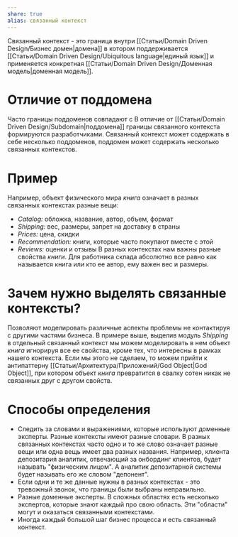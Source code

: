 ```yaml
---
share: true
alias: связанный контекст
---
```


Связанный контекст - это граница внутри [[Статьи/Domain Driven Design/Бизнес домен|домена]]  в котором поддерживается [[Статьи/Domain Driven Design/Ubiquitous language|единый язык]] и применяется конкретная [[Статьи/Domain Driven Design/Доменная модель|доменная модель]].

# Отличие от поддомена

Часто границы поддоменов совпадают с В отличие от [[Статьи/Domain Driven Design/Subdomain|поддомена]] границы связанного контекста формируются разработчиками. Связанный контекст может содержать в себе несколько поддоменов, поддомен может содержать несколько связанных контекстов.

# Пример

Например, объект физического мира *книга* означает в разных связанных контекстах разные вещи:
 * *Catalog:* обложка, название, автор, объем, формат
 * *Shipping:* вес, размеры, запрет на доставку в страны
 * *Prices:* цена, скидки
 * *Recommendation:* книги, которые часто покупают вместе с этой
 * *Reviews:* оценки и отзывы
 В разных контекстах нам важны разные свойства *книги*. Для работника склада абсолютно все равно как называется книга или кто ее автор, ему важен вес и размеры.

# Зачем нужно выделять связанные контексты?

Позволяют моделировать различные аспекты проблемы не контактируя с другими частями бизнеса. В примере выше, выделив модуль *Shipping* в отдельный связанный контекст мы можем моделировать в нем объект *книга* игнорируя все ее свойства, кроме тех, что интересны в рамках нашего контекста. Если мы этого не сделаем, то можем прийти к антипаттерну [[Статьи/Архитектура/Приложений/God Object|God Object]], при котором объект *книга* превратится в свалку сотен никак не связанных друг с другом свойств.

# Способы определения

 - Следить за словами и выражениями, которые используют доменные эксперты. Разные контексты имеют разные словари. В разных связанных контекстах часто одно и то же слово означает разные вещи или одна вещь имеет два разных названия.
   Например, клиента депозитария аналитик, отвечающий за онбординг клиентов, будет называть "физическим лицом". А аналитик депозитарной системы будет называть его же словом "депонент".
 - Если одни и те же данные нужны в разных контекстах - это тревожный звонок, что границы были выбраны неправильно.
 - Разные доменные эксперты. В сложных областях есть несколько экспертов, которые знают каждый про свою область. Эти "области" могут и оказаться связанными контекстами.
 - Иногда каждый большой шаг бизнес процесса и есть связанный контекст.
